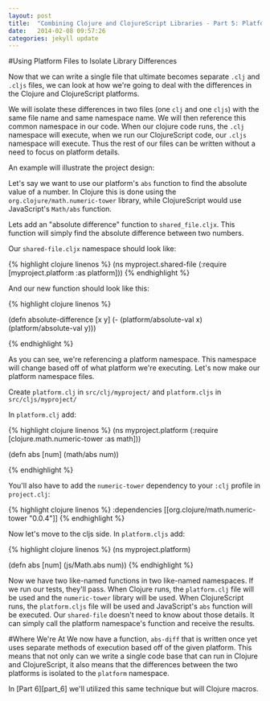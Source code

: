 ```yaml
---
layout: post
title:  "Combining Clojure and ClojureScript Libraries - Part 5: Platform Files"
date:   2014-02-08 09:57:26
categories: jekyll update
---
```


[8thLight]: https://8thlight.com
[speclj]:    https://github.com/slagyr/speclj 

#Using Platform Files to Isolate Library Differences

Now that we can write a single file that ultimate becomes separate `.clj` and `.cljs` files, we can look at how we're going to deal with the differences in the Clojure and ClojureScript platforms.

We will isolate these differences in two files (one `clj` and one `cljs`) with the same file name and same namespace name. We will then reference this common namespace in our code.  When our clojure code runs, the `.clj` namespace will execute, when we run our ClojureScript code, our `.cljs` namespace will execute.  Thus the rest of our files can be written without a need to focus on platform details.

An example will illustrate the project design:

Let's say we want to use our platform's `abs` function to find the absolute value of a number.  In Clojure this is done using the `org.clojure/math.numeric-tower` library, while ClojureScript would use JavaScript's `Math/abs` function.

Lets add an "absolute difference" function to `shared_file.cljx`.  This function will simply find the absolute difference between two numbers.

Our `shared-file.cljx` namespace should look like:

{% highlight clojure linenos %}
(ns myproject.shared-file
  (:require [myproject.platform :as platform]))
{% endhighlight %}

And our new function should look like this:

{% highlight clojure linenos %}

(defn absolute-difference [x y]
  (- (platform/absolute-val x) (platform/absolute-val y)))

{% endhighlight %}

As you can see, we're referencing a platform namespace.  This namespace will change based off of what platform we're executing.  Let's now make our platform namespace files.

Create `platform.clj` in `src/clj/myproject/` and `platform.cljs` in `src/cljs/myproject/`

In `platform.clj` add:

{% highlight clojure linenos %}
(ns myproject.platform
  (:require [clojure.math.numeric-tower :as math]))

  (defn abs [num]
      (math/abs num))

{% endhighlight %}

You'll also have to add the `numeric-tower` dependency to your `:clj` profile in `project.clj`:

{% highlight clojure linenos %}
   :dependencies [[org.clojure/math.numeric-tower "0.0.4"]]
{% endhighlight %}

Now let's move to the cljs side.  In `platform.cljs` add:

{% highlight clojure linenos %}
 (ns myproject.platform)

 (defn abs [num]
     (js/Math.abs num))
{% endhighlight %}

Now we have two like-named functions in two like-named namespaces.  If we run our tests, they'll pass.  When Clojure runs, the `platform.clj` file will be used and the `numeric-tower` library will be used.  When ClojureScript runs, the `platform.cljs` file will be used and JavaScript's `abs` function will be executed.  Our `shared-file` doesn't need to know about those details.  It can simply call the platform namespace's function and receive the results.

#Where We're At
We now have a function, `abs-diff` that is written once yet uses separate methods of execution based off of the given platform.  This means that not only can we write a single code base that can run in Clojure and ClojureScript, it also means that the differences between the two platforms is isolated to the `platform` namespace.

In [Part 6][part_6] we'll utilized this same technique but will Clojure macros.
